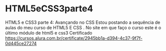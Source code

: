 # HTML5eCSS3parte4
HTML5 e CSS3 parte 4: Avançando no CSS
Estou postando a sequência de aulas do meu curso de HTML5 E CSS . No site em que faço o curso este é o último módulo de html5 e css3 
Certificado
https://cursos.alura.com.br/certificate/2945bb1a-d394-4c37-9f7f-0d445ce27274
